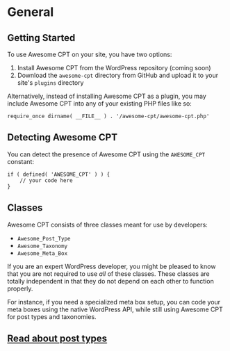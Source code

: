 # General

## Getting Started

To use Awesome CPT on your site, you have two options:

1. Install Awesome CPT from the WordPress repository (coming soon)
2. Download the `awesome-cpt` directory from GitHub and upload it to your site's `plugins` directory

Alternatively, instead of installing Awesome CPT as a plugin, you may include Awesome CPT into any of your existing PHP files like so:


```
require_once dirname( __FILE__ ) . '/awesome-cpt/awesome-cpt.php'
```

## Detecting Awesome CPT

You can detect the presence of Awesome CPT using the `AWESOME_CPT` constant:

```
if ( defined( 'AWESOME_CPT' ) ) {
    // your code here
}
```

## Classes

Awesome CPT consists of three classes meant for use by developers:

* `Awesome_Post_Type`
* `Awesome_Taxonomy`
* `Awesome_Meta_Box`

If you are an expert WordPress developer, you might be pleased to know that you are not required to use *all* of these classes. These classes are totally independent in that they do not depend on each other to function properly.

For instance, if you need a specialized meta box setup, you can code your meta boxes using the native WordPress API, while still using Awesome CPT for post types and taxonomies.

## [Read about post types](docs/post-types.md)
